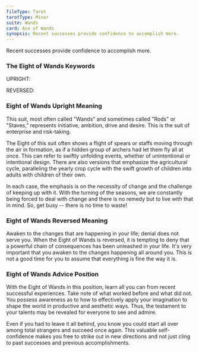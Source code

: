```yaml
---
fileType: Tarot
tarotType: Minor
suite: Wands
card: Ace of Wands
synopsis: Recent successes provide confidence to accomplish more.
---
```

Recent successes provide confidence to accomplish more.

### The Eight of Wands Keywords

UPRIGHT: 

REVERSED: 

### Eight of Wands Upright Meaning

This suit, most often called "Wands" and sometimes called "Rods" or "Staves," represents initiative, ambition, drive and desire. This is the suit of enterprise and risk-taking.

The Eight of this suit often shows a flight of spears or staffs moving through the air in formation, as if a hidden group of archers had let them fly all at once. This can refer to swiftly unfolding events, whether of unintentional or intentional design. There are also versions that emphasize the agricultural cycle, paralleling the yearly crop cycle with the swift growth of children into adults with children of their own.

In each case, the emphasis is on the necessity of change and the challenge of keeping up with it. With the turning of the seasons, we are constantly being forced to deal with change and there is no remedy but to live with that in mind. So, get busy -- there is no time to waste!

### Eight of Wands Reversed Meaning

Awaken to the changes that are happening in your life; denial does not serve you. When the Eight of Wands is reversed, it is tempting to deny that a powerful chain of consequences has been unleashed in your life. It's very important that you awaken to the changes happening all around you. This is not a good time for you to assume that everything is fine the way it is.

### Eight of Wands Advice Position

With the Eight of Wands in this position, learn all you can from recent successful experiences. Take note of what worked before and what did not. You possess awareness as to how to effectively apply your imagination to shape the world in productive and aesthetic ways. Thus, the testament to your talents may be revealed for everyone to see and admire.

Even if you had to leave it all behind, you know you could start all over among total strangers and succeed once again. This valuable self-confidence makes you free to strike out in new directions and not just cling to past successes and previous accomplishments.
